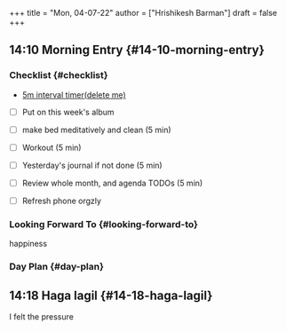 +++
title = "Mon, 04-07-22"
author = ["Hrishikesh Barman"]
draft = false
+++

## 14:10 Morning Entry {#14-10-morning-entry}


### Checklist {#checklist}

-   [5m interval timer(delete me)](https://youtube.com/watch?v=GADW8Nlnc1s)
-   [ ] Put on this week's album
-   [ ] make bed meditatively and clean (5 min)
-   [ ] Workout (5 min)
-   [ ] Yesterday's journal if not done (5 min)
-   [ ] Review whole month, and agenda TODOs (5 min)
-   [ ] Refresh phone orgzly


### Looking Forward To {#looking-forward-to}

happiness


### Day Plan {#day-plan}


## 14:18 Haga lagil {#14-18-haga-lagil}

I felt the pressure
